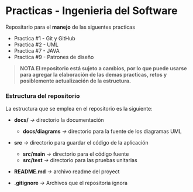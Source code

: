 # Practicas - Ingenieria del Software
Repositario para el **manejo** de las siguentes practicas
- Practica #1 - Git y GitHub
- Practica #2 - UML
- Practica #7 - JAVA
- Practica #9 - Patrones de diseño

> **NOTA
El repositorio está sujeto a cambios, por lo que puede usarse para agregar la elaboración de las demas practicas, **retos** y posiblemente actualización de la estructura.**

### Estructura del repositorio
La estructura que se emplea en el repositorio es la siguiente:

- **docs/** *->* directorio la documentación
    - **docs/diagrams** *->* directorio para la fuente de los diagramas UML

- **src** *->* directorio para guardar el código de la aplicación
    - **src/main** *->* directorio para el código fuente
    - **src/test** *->* directorio para las pruebas unitarias

- **README.md** *->* archivo readme del proyect

- **.gitignore** *->* Archivos que el repositoria ignora




